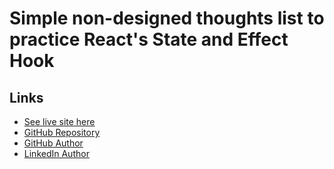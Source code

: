 # Simple non-designed thoughts list to practice React's State and Effect Hook

## Links

- [See live site here](https://thomaserdmenger.github.io/thoughts-list-react)
- [GitHub Repository](https://github.com/thomaserdmenger/thoughts-list-react)
- [GitHub Author](https://github.com/thomaserdmenger)
- [LinkedIn Author](https://www.linkedin.com/in/thomaserdmenger/)